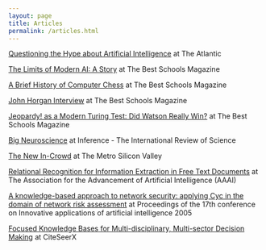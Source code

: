 ```yaml
---
layout: page
title: Articles
permalink: /articles.html
---
```

[Questioning the Hype about Artificial Intelligence](http://www.theatlantic.com/technology/archive/2015/05/the-humanists-paradox/391622/)
at The Atlantic

[The Limits of Modern AI: A Story](http://www.thebestschools.org/magazine/limits-of-modern-ai/)
at The Best Schools Magazine

[A Brief History of Computer Chess](http://www.thebestschools.org/magazine/brief-history-of-computer-chess/)
at The Best Schools Magazine

[John Horgan Interview](http://www.thebestschools.org/features/john-horgan-interview/)
at The Best Schools Magazine

[Jeopardy! as a Modern Turing Test:  Did Watson Really Win?](http://www.thebestschools.org/magazine/watson-computer-plays-jeopardy/)
at The Best Schools Magazine

[Big Neuroscience](http://inference-review.com/article/big-neuroscience)
at Inference - The International Review of Science

[The New In-Crowd](http://www.sv411.com/index.php/2012/06/startup-experts-debate-merits-crowdfunding/)
at The Metro Silicon Valley

[Relational Recognition for Information Extraction in Free Text Documents](http://www.aaai.org/Papers/Symposia/Spring/2005/SS-05-01/SS05-01-027.pdf)
at The Association for the Advancement of Artificial Intelligence (AAAI)

[A knowledge-based approach to network security: applying Cyc in the domain of network risk assessment](http://dl.acm.org/citation.cfm?id=1620092.1620110)
at Proceedings of the 17th conference on Innovative applications of artificial intelligence 2005

[Focused Knowledge Bases for Multi-disciplinary, Multi-sector Decision Making](http://citeseerx.ist.psu.edu/viewdoc/citations?doi=10.1.1.201.2760)
at CiteSeerX

